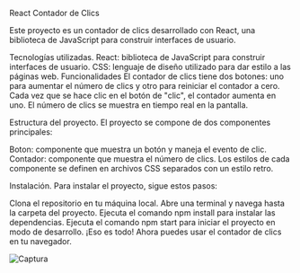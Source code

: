 React Contador de Clics

Este proyecto es un contador de clics desarrollado con React, una biblioteca de JavaScript para construir interfaces de usuario.

Tecnologías utilizadas.
React: biblioteca de JavaScript para construir interfaces de usuario.
CSS: lenguaje de diseño utilizado para dar estilo a las páginas web.
Funcionalidades
El contador de clics tiene dos botones: uno para aumentar el número de clics y otro para reiniciar el contador a cero. Cada vez que se hace clic en el botón de "clic", el contador aumenta en uno. El número de clics se muestra en tiempo real en la pantalla.

Estructura del proyecto.
El proyecto se compone de dos componentes principales:

Boton: componente que muestra un botón y maneja el evento de clic.
Contador: componente que muestra el número de clics.
Los estilos de cada componente se definen en archivos CSS separados con un estilo retro.

Instalación.
Para instalar el proyecto, sigue estos pasos:

Clona el repositorio en tu máquina local.
Abre una terminal y navega hasta la carpeta del proyecto.
Ejecuta el comando npm install para instalar las dependencias.
Ejecuta el comando npm start para iniciar el proyecto en modo de desarrollo.
¡Eso es todo! Ahora puedes usar el contador de clics en tu navegador.


![Captura](https://user-images.githubusercontent.com/125910370/230081129-41775ccf-1500-4c18-a35b-ef8b19882078.PNG)

